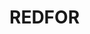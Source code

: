 # REDFOR

<figure><img src="../../../.gitbook/assets/image (2) (1) (2).png" alt=""><figcaption></figcaption></figure>
